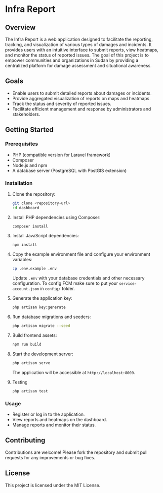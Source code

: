 # Infra Report

## Overview

The Infra Report is a web application designed to facilitate the reporting, tracking, and visualization of various types of damages and incidents. It provides users with an intuitive interface to submit reports, view heatmaps, and monitor the status of reported issues. The goal of this project is to empower communities and organizations in Sudan by providing a centralized platform for damage assessment and situational awareness.

## Goals

- Enable users to submit detailed reports about damages or incidents.
- Provide aggregated visualization of reports on maps and heatmaps.
- Track the status and severity of reported issues.
- Facilitate efficient management and response by administrators and stakeholders.

## Getting Started

### Prerequisites

- PHP (compatible version for Laravel framework)
- Composer
- Node.js and npm
- A database server (PostgreSQL with PostGIS extension)

### Installation

1. Clone the repository:

    ```bash
    git clone <repository-url>
    cd dashboard
    ```

2. Install PHP dependencies using Composer:

    ```bash
    composer install
    ```

3. Install JavaScript dependencies:

    ```bash
    npm install
    ```

4. Copy the example environment file and configure your environment variables:

    ```bash
    cp .env.example .env
    ```

    Update `.env` with your database credentials and other necessary configuration.
    To config FCM make sure to put your `service-account.json` in `config/` folder.

5. Generate the application key:

    ```bash
    php artisan key:generate
    ```

6. Run database migrations and seeders:

    ```bash
    php artisan migrate --seed
    ```

7. Build frontend assets:

    ```bash
    npm run build
    ```

8. Start the development server:

    ```bash
    php artisan serve
    ```

    The application will be accessible at `http://localhost:8000`.

9. Testing
    ```
    php artisan test
    ```

### Usage

- Register or log in to the application.
- View reports and heatmaps on the dashboard.
- Manage reports and monitor their status.

## Contributing

Contributions are welcome! Please fork the repository and submit pull requests for any improvements or bug fixes.

## License

This project is licensed under the MIT License.
